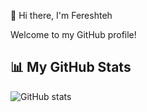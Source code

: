 👋 Hi there, I'm Fereshteh

Welcome to my GitHub profile!

## 📊 My GitHub Stats

![GitHub stats](https://github-readme-stats.vercel.app/api?username=fereshteh-sa&show_icons=true)

